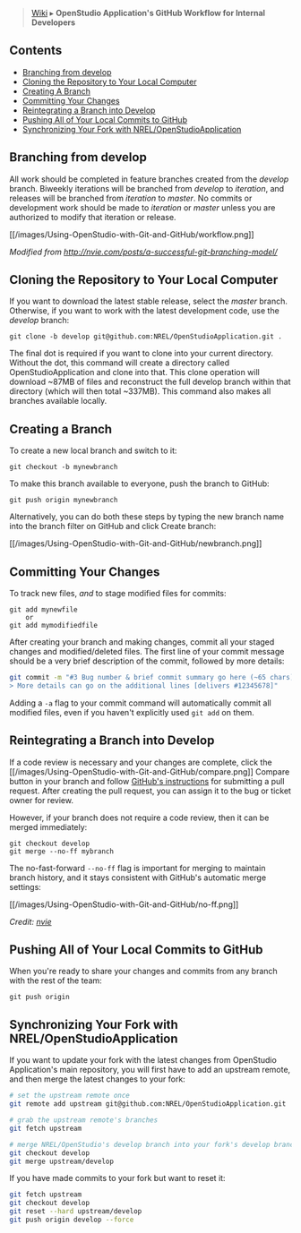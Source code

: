 > [Wiki](Home) ▸ **OpenStudio Application's GitHub Workflow for Internal Developers**

## Contents

- [Branching from develop](#branching-from-develop)
- [Cloning the Repository to Your Local Computer](#cloning-the-repository-to-your-local-computer)
- [Creating A Branch](#creating-a-branch)
- [Committing Your Changes](#committing-your-changes)
- [Reintegrating a Branch into Develop](#reintegrating-a-branch-into-develop)
- [Pushing All of Your Local Commits to GitHub](#pushing-all-of-your-local-commits-to-github)
- [Synchronizing Your Fork with NREL/OpenStudioApplication](#synchronizing-your-fork-with-nrelopenstudioapplication)

## Branching from develop

All work should be completed in feature branches created from the _develop_ branch.  Biweekly iterations will be branched from _develop_ to _iteration_, and releases will be branched from _iteration_ to _master_.  No commits or development work should be made to _iteration_ or _master_ unless you are authorized to modify that iteration or release.

[[/images/Using-OpenStudio-with-Git-and-GitHub/workflow.png]]

_Modified from http://nvie.com/posts/a-successful-git-branching-model/_

## Cloning the Repository to Your Local Computer

If you want to download the latest stable release, select the _master_ branch.  Otherwise, if you want to work with the latest development code, use the _develop_ branch:

    git clone -b develop git@github.com:NREL/OpenStudioApplication.git .

The final dot is required if you want to clone into your current directory.  Without the dot, this command will create a directory called OpenStudioApplication and clone into that.  This clone operation will download ~87MB of files and reconstruct the full develop branch within that directory (which will then total ~337MB).  This command also makes all branches available locally.


## Creating a Branch
To create a new local branch and switch to it:

    git checkout -b mynewbranch

To make this branch available to everyone, push the branch to GitHub:

    git push origin mynewbranch

Alternatively, you can do both these steps by typing the new branch name into the branch filter on GitHub and click Create branch:

<!--
    TODO: Image needs to be updated to show OpenStudio Application GitHub Repo.
-->

[[/images/Using-OpenStudio-with-Git-and-GitHub/newbranch.png]]

## Committing Your Changes
To track new files, _and_ to stage modified files for commits:

    git add mynewfile
        or
    git add mymodifiedfile

After creating your branch and making changes, commit all your staged changes and modified/deleted files.  The first line of your commit message should be a very brief description of the commit, followed by more details:

```bash
git commit -m "#3 Bug number & brief commit summary go here (~65 chars)
> More details can go on the additional lines [delivers #12345678]"
```

Adding a `-a` flag to your commit command will automatically commit all modified files, even if you haven't explicitly used `git add` on them.

## Reintegrating a Branch into Develop
If a code review is necessary and your changes are complete, click the [[/images/Using-OpenStudio-with-Git-and-GitHub/compare.png]] Compare button in your branch and follow [GitHub's instructions](https://help.github.com/articles/creating-a-pull-request) for submitting a pull request.  After creating the pull request, you can assign it to the bug or ticket owner for review.

However, if your branch does not require a code review, then it can be merged immediately:

    git checkout develop
    git merge --no-ff mybranch

The no-fast-forward `--no-ff` flag is important for merging to maintain branch history, and it stays consistent with GitHub's automatic merge settings:

[[/images/Using-OpenStudio-with-Git-and-GitHub/no-ff.png]]

_Credit: [nvie](http://nvie.com/posts/a-successful-git-branching-model/)_

## Pushing All of Your Local Commits to GitHub
When you're ready to share your changes and commits from any branch with the rest of the team:

    git push origin

## Synchronizing Your Fork with NREL/OpenStudioApplication
If you want to update your fork with the latest changes from OpenStudio Application's main repository, you will first have to add an upstream remote, and then merge the latest changes to your fork:

```bash
# set the upstream remote once
git remote add upstream git@github.com:NREL/OpenStudioApplication.git

# grab the upstream remote's branches
git fetch upstream

# merge NREL/OpenStudio's develop branch into your fork's develop branch
git checkout develop
git merge upstream/develop
```

If you have made commits to your fork but want to reset it:
```bash
git fetch upstream
git checkout develop
git reset --hard upstream/develop
git push origin develop --force 
```
